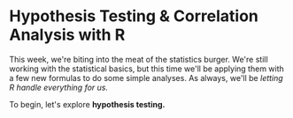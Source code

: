 # Hypothesis Testing & Correlation Analysis with R

This week, we're biting into the meat of the statistics burger. We're still working with the statistical basics, but this time we'll be applying them with a few new formulas to do some simple analyses. As always, we'll be *letting R handle everything for us.*

To begin, let's explore **hypothesis testing.**
